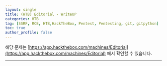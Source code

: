 ```yaml
---
layout: single
title: (HTB) Editorial - WriteUP
categories: HTB
tag: [SSRF, RCE, HTB,HackTheBox, Pentest, Pentesting, git, gitpython]
toc: true
author_profile: false
---
```


해당 문제는 [https://app.hackthebox.com/machines/Editorial](https://app.hackthebox.com/machines/Editorial) 에서 확인할 수 있습니다.

***